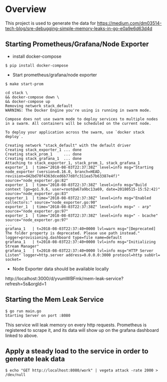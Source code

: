 # Overview

This project is used to generate the data for
https://medium.com/dm03514-tech-blog/sre-debugging-simple-memory-leaks-in-go-e0a9e6d63d4d


## Starting Prometheus/Grafana/Node Exporter

- install docker-compose

```
$ pip install docker-compose
```

- Start prometheus/grafana/node exporter

```
$ make start-prom

cd stack \
&& docker-compose down \
&& docker-compose up
Removing network stack_default
WARNING: The Docker Engine you're using is running in swarm mode.

Compose does not use swarm mode to deploy services to multiple nodes in a swarm. All containers will be scheduled on the current node.

To deploy your application across the swarm, use `docker stack deploy`.

Creating network "stack_default" with the default driver
Creating stack_exporter_1 ... done
Creating stack_prom_1     ... done
Creating stack_grafana_1  ... done
Attaching to stack_exporter_1, stack_prom_1, stack_grafana_1
exporter_1  | time="2018-08-03T22:37:38Z" level=info msg="Starting node_exporter (version=0.16.0, branch=HEAD, revision=d42bd70f4363dced6b77d8fc311ea57b63387e4f)" source="node_exporter.go:82"
exporter_1  | time="2018-08-03T22:37:38Z" level=info msg="Build context (go=go1.9.6, user=root@a67a9bc13a69, date=20180515-15:52:42)" source="node_exporter.go:83"
exporter_1  | time="2018-08-03T22:37:38Z" level=info msg="Enabled collectors:" source="node_exporter.go:90"
exporter_1  | time="2018-08-03T22:37:38Z" level=info msg=" - arp" source="node_exporter.go:97"
exporter_1  | time="2018-08-03T22:37:38Z" level=info msg=" - bcache" source="node_exporter.go:97"
...
grafana_1   | t=2018-08-03T22:37:40+0000 lvl=warn msg="[Deprecated] The folder property is deprecated. Please use path instead." logger=provisioning.dashboard type=file name=default
grafana_1   | t=2018-08-03T22:37:40+0000 lvl=info msg="Initializing Stream Manager"
grafana_1   | t=2018-08-03T22:37:40+0000 lvl=info msg="HTTP Server Listen" logger=http.server address=0.0.0.0:3000 protocol=http subUrl= socket=
```

- Node Exporter data should be available locally

http://localhost:3000/d/yvumWBFmk/mem-leak-service?refresh=5s&orgId=1

## Starting the Mem Leak Service

```
$ go run main.go
Starting Server on port :8080
```

This service will leak memory on every http requests.  Prometheus is registered
to scrape it, and its data will show up on the grafana dashboard linked to above.

## Apply a steady load to the service in order to generate leak data

```
$ echo "GET http://localhost:8080/work" | vegeta attack -rate 2000 > /dev/null
```
